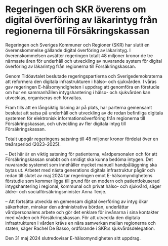 # Regeringen och SKR överens om digital överföring av läkarintyg från regionerna till Försäkringskassan

Regeringen och Sveriges Kommuner och Regioner (SKR) har slutit en överenskommelse gällande digital överföring av läkarintyg. I överenskommelsen avsätter regeringen totalt 48 miljoner kronor de tre närmaste åren för underhåll och utveckling av nuvarande system för digital överföring av läkarintyg från regionerna till Försäkringskassan.

Genom Tidöavtalet beslutade regeringspartierna och Sverigedemokraterna att reformera den digitala infrastrukturen i hälso- och sjukvården. I våras gav regeringen E-hälsomyndigheten i uppdrag att genomföra en förstudie om hur en sammanhållen intygshantering i hälso- och sjukvården kan utvecklas, organiseras och förvaltas.

Fram tills att en långsiktig lösning är på plats, har parterna gemensamt beslutat att satsa på underhåll och utveckling av de redan befintliga digitala systemen för elektronisk informationsöverföring från regionerna till Försäkringskassan, och utveckling av fler digitala intyg till Försäkringskassan.

Totalt uppgår regeringens satsning till 48 miljoner kronor fördelat över en treårsperiod (2023–2025).

– Det här är en viktig satsning för patienterna, vårdpersonalen och för att Försäkringskassan snabbt och smidigt ska kunna bedöma intygen. Det nuvarande systemet som innehåller mycket manuell handpåläggning ska bytas ut. Arbetet med nästa generations digitala infrastruktur pågår och redan till slutet av maj 2024 tar regeringen emot E-hälsomyndighetens förstudie som kommer ligga till grund för en modern och patientfokuserad intygshantering i regional, kommunal och privat hälso- och sjukvård, säger äldre- och socialförsäkringsminister Anna Tenje.

– Att fortsätta utveckla en gemensam digital överföring av intyg ökar säkerheten, minskar den administrativa bördan, underlättar vårdpersonalens arbete och gör det enklare för invånarna i sina kontakter med vården och Försäkringskassan. För att utveckla den digitala infrastrukturen i vården krävs en nära samverkan mellan regionerna och staten, säger Rachel De Basso, ordförande i SKR:s sjukvårdsdelegation.

Den 31 maj 2024 slutredovisar E-hälsomyndigheten sitt uppdrag.
